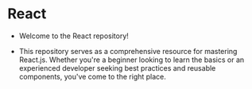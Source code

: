 # React
- Welcome to the React repository!

- This repository serves as a comprehensive resource for mastering React.js. Whether you're a beginner looking to learn the basics or an experienced developer seeking best practices and reusable components, you've come to the right place.
